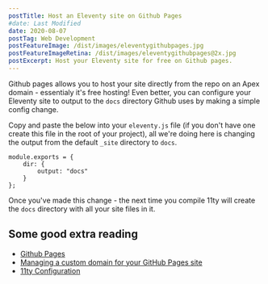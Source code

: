 ```yaml
---
postTitle: Host an Eleventy site on Github Pages
#date: Last Modified
date: 2020-08-07
postTag: Web Development
postFeatureImage: /dist/images/eleventygithubpages.jpg
postFeatureImageRetina: /dist/images/eleventygithubpages@2x.jpg
postExcerpt: Host your Eleventy site for free on Github pages.
---
```


Github pages allows you to host your site directly from the repo on an Apex domain - essentialy it's free hosting! Even better, you can configure your Eleventy site to output to the `docs` directory Github uses by making a simple config change.

Copy and paste the below into your `eleventy.js` file (if you don't have one create this file in the root of your project), all we're doing here is changing the output from the default `_site` directory to `docs`.

```
module.exports = {
    dir: {
        output: "docs"
    }
};
```

Once you've made this change - the next time you compile 11ty will create the `docs` directory with all your site files in it.

## Some good extra reading

- [Github Pages](/blog/github-pages/)
- [Managing a custom domain for your GitHub Pages site](https://docs.github.com/en/github/working-with-github-pages/managing-a-custom-domain-for-your-github-pages-site)
- [11ty Configuration](https://www.11ty.dev/docs/config/)

